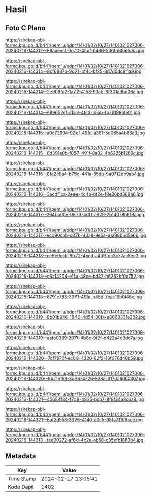 # Hasil

## Foto C Plano

https://sirekap-obj-formc.kpu.go.id/b441/pemilu/pdpr/14/01/02/10/27/1401021027006-20240216-144312--89aaeecf-0e70-45df-b466-5d6fb6859d9a.jpg

https://sirekap-obj-formc.kpu.go.id/b441/pemilu/pdpr/14/01/02/10/27/1401021027006-20240216-144314--8cf6937b-9d71-4f4c-bf25-3d7d0dc9f1a9.jpg

https://sirekap-obj-formc.kpu.go.id/b441/pemilu/pdpr/14/01/02/10/27/1401021027006-20240216-144314--2e909fd2-1a72-4153-93cb-3f301a9bd06c.jpg

https://sirekap-obj-formc.kpu.go.id/b441/pemilu/pdpr/14/01/02/10/27/1401021027006-20240216-144314--e89652ef-a153-4fc3-b5ab-fb76198afe01.jpg

https://sirekap-obj-formc.kpu.go.id/b441/pemilu/pdpr/14/01/02/10/27/1401021027006-20240216-144315--a0c72994-02ef-49fd-a381-5d065a4b63a3.jpg

https://sirekap-obj-formc.kpu.go.id/b441/pemilu/pdpr/14/01/02/10/27/1401021027006-20240216-144315--6d391e0b-f857-491f-8a02-4b6225b1269c.jpg

https://sirekap-obj-formc.kpu.go.id/b441/pemilu/pdpr/14/01/02/10/27/1401021027006-20240216-144316--8fa2c8a4-b75c-441a-85db-9a0712db9ab4.jpg

https://sirekap-obj-formc.kpu.go.id/b441/pemilu/pdpr/14/01/02/10/27/1401021027006-20240216-144316--3acdf1ca-2eee-4c4b-bf2e-f8e26bd889a6.jpg

https://sirekap-obj-formc.kpu.go.id/b441/pemilu/pdpr/14/01/02/10/27/1401021027006-20240216-144317--264bb00e-0873-4df1-a929-2b14078b918a.jpg

https://sirekap-obj-formc.kpu.go.id/b441/pemilu/pdpr/14/01/02/10/27/1401021027006-20240216-144317--ecd90cbb-c87b-43a8-9e5a-e1a98b6d5e66.jpg

https://sirekap-obj-formc.kpu.go.id/b441/pemilu/pdpr/14/01/02/10/27/1401021027006-20240216-144318--cc6c0ccb-6b72-45cd-a4d9-cc3c77ac8ec3.jpg

https://sirekap-obj-formc.kpu.go.id/b441/pemilu/pdpr/14/01/02/10/27/1401021027006-20240216-144318--c6a14204-e11a-48ce-bd37-b6252bf0d752.jpg

https://sirekap-obj-formc.kpu.go.id/b441/pemilu/pdpr/14/01/02/10/27/1401021027006-20240216-144318--8791c783-3971-49fa-b45d-7eac19b0f46e.jpg

https://sirekap-obj-formc.kpu.go.id/b441/pemilu/pdpr/14/01/02/10/27/1401021027006-20240216-144319--8b01b946-1846-4d54-80fa-a8068331e232.jpg

https://sirekap-obj-formc.kpu.go.id/b441/pemilu/pdpr/14/01/02/10/27/1401021027006-20240216-144319--aafe0389-207f-4b8c-9f2f-d422a4d9dc7a.jpg

https://sirekap-obj-formc.kpu.go.id/b441/pemilu/pdpr/14/01/02/10/27/1401021027006-20240216-144320--7cf7970f-ec08-4320-82f2-18f076d40b59.jpg

https://sirekap-obj-formc.kpu.go.id/b441/pemilu/pdpr/14/01/02/10/27/1401021027006-20240216-144320--9b71e169-3c36-4726-838a-3170a6d60307.jpg

https://sirekap-obj-formc.kpu.go.id/b441/pemilu/pdpr/14/01/02/10/27/1401021027006-20240216-144321--45684f84-f7c9-4835-bcb7-8f8f34a8c6a8.jpg

https://sirekap-obj-formc.kpu.go.id/b441/pemilu/pdpr/14/01/02/10/27/1401021027006-20240216-144321--6af2d558-3376-4140-a0c5-98fa711085ee.jpg

https://sirekap-obj-formc.kpu.go.id/b441/pemilu/pdpr/14/01/02/10/27/1401021027006-20240216-144313--fee90272-af6d-4c2e-ab58-c35efb1860b4.jpg


## Metadata

| Key        | Value               |
| ---------- | ------------------- |
| Time Stamp | 2024-02-17 13:05:41 |
| Kode Dapil | 1402                |



